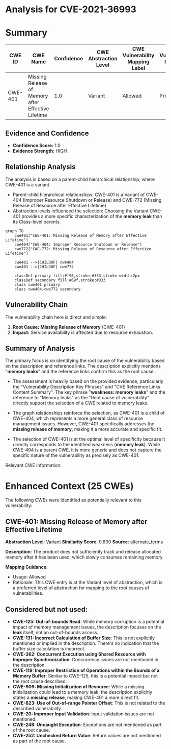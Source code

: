 # Analysis for CVE-2021-36993

# Summary
| CWE ID | CWE Name | Confidence | CWE Abstraction Level | CWE Vulnerability Mapping Label | CWE-Vulnerability Mapping Notes |
|---|---|---|---|---|---|
| CWE-401 | Missing Release of Memory after Effective Lifetime | 1.0 | Variant | Allowed | Primary CWE |

## Evidence and Confidence

*   **Confidence Score:** 1.0
*   **Evidence Strength:** HIGH

## Relationship Analysis
The analysis is based on a parent-child hierarchical relationship, where CWE-401 is a variant.
- Parent-child hierarchical relationships: CWE-401 is a Variant of CWE-404 (Improper Resource Shutdown or Release) and CWE-772 (Missing Release of Resource after Effective Lifetime)
- Abstraction levels influenced the selection: Choosing the Variant CWE-401 provides a more specific characterization of the **memory leak** than its Class-level parents.

```mermaid
graph TD
    cwe401["CWE-401: Missing Release of Memory after Effective Lifetime"]
    cwe404["CWE-404: Improper Resource Shutdown or Release"]
    cwe772["CWE-772: Missing Release of Resource after Effective Lifetime"]

    cwe401 -->|CHILDOF| cwe404
    cwe401 -->|CHILDOF| cwe772

    classDef primary fill:#f96,stroke:#333,stroke-width:2px
    classDef secondary fill:#69f,stroke:#333
    class cwe401 primary
    class cwe404,cwe772 secondary
```

## Vulnerability Chain
The vulnerability chain here is direct and simple:

1.  **Root Cause:** **Missing Release of Memory** (CWE-401)
2.  **Impact:** Service availability is affected due to resource exhaustion.

## Summary of Analysis
The primary focus is on identifying the root cause of the vulnerability based on the description and reference links. The description explicitly mentions "**memory leaks**" and the reference links confirm this as the root cause.

-   The assessment is heavily based on the provided evidence, particularly the "Vulnerability Description Key Phrases" and "CVE Reference Links Content Summary". The key phrase "**weakness: memory leaks**" and the reference to "Memory leaks" as the "Root cause of vulnerability" directly support the selection of a CWE related to memory leaks.

-   The graph relationships reinforce the selection, as CWE-401 is a child of CWE-404, which represents a more general class of resource management issues. However, CWE-401 specifically addresses the **missing release of memory**, making it a more accurate and specific fit.

-   The selection of CWE-401 is at the optimal level of specificity because it directly corresponds to the identified weakness (**memory leak**). While CWE-404 is a parent CWE, it is more generic and does not capture the specific nature of the vulnerability as precisely as CWE-401.

Relevant CWE Information:

# Enhanced Context (25 CWEs)
The following CWEs were identified as potentially relevant to this vulnerability:

## CWE-401: Missing Release of Memory after Effective Lifetime
**Abstraction Level**: Variant
**Similarity Score**: 0.800
**Source**: alternate_terms

**Description**:
The product does not sufficiently track and release allocated memory after it has been used, which slowly consumes remaining memory.

**Mapping Guidance**:
- Usage: Allowed
- Rationale: This CWE entry is at the Variant level of abstraction, which is a preferred level of abstraction for mapping to the root causes of vulnerabilities.

## Considered but not used:

*   **CWE-125: Out-of-bounds Read**: While memory corruption is a potential impact of memory management issues, the description focuses on the **leak** itself, not an out-of-bounds access.
*   **CWE-131: Incorrect Calculation of Buffer Size**: This is not explicitly mentioned or implied in the description. There's no indication that the buffer size calculation is incorrect.
*   **CWE-362: Concurrent Execution using Shared Resource with Improper Synchronization**: Concurrency issues are not mentioned in the description.
*   **CWE-119: Improper Restriction of Operations within the Bounds of a Memory Buffer**: Similar to CWE-125, this is a potential impact but not the root cause described.
*   **CWE-909: Missing Initialization of Resource**: While a missing initialization could lead to a memory leak, the description explicitly states a **missing release**, making CWE-401 a more direct fit.
*   **CWE-823: Use of Out-of-range Pointer Offset**: This is not related to the described vulnerability.
*   **CWE-20: Improper Input Validation**: Input validation issues are not mentioned.
*   **CWE-248: Uncaught Exception**: Exceptions are not mentioned as part of the root cause.
*   **CWE-252: Unchecked Return Value**: Return values are not mentioned as part of the root cause.